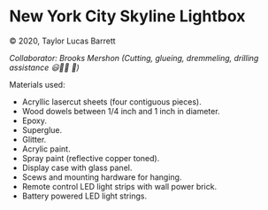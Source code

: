 # New York City Skyline Lightbox

© 2020, Taylor Lucas Barrett

*Collaborator: Brooks Mershon (Cutting, glueing, dremmeling, drilling assistance 😃🔨🚧 🔧)*

Materials used:

- Acryllic lasercut sheets (four contiguous pieces).
- Wood dowels between 1/4 inch and 1 inch in diameter.
- Epoxy.
- Superglue.
- Glitter.
- Acrylic paint.
- Spray paint (reflective copper toned).
- Display case with glass panel.
- Scews and mounting hardware for hanging.
- Remote control LED light strips with wall power brick.
- Battery powered LED light strings.


